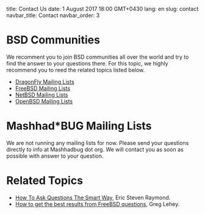 title: Contact Us
date: 1 August 2017 18:00 GMT+0430
lang: en
slug: contact
navbar_title: Contact
navbar_order: 3

# BSD Communities

We recomment you to join BSD communities all over the world and try to
find the answer to your questions there. For this topic, we highly
recommend you to reed the related topics listed below.

- [DragonFly Mailing Lists][6]
- [FreeBSD Mailing Lists][3]
- [NetBSD Mailing Lists][5]
- [OpenBSD Mailing Lists][4]

# Mashhad*BUG Mailing Lists

We are not running any mailing lists for now. Please send your questions
directly to info at Mashhadbug dot org. We will contact you as soon as
possible with answer to your question. 

# Related Topics

- [How To Ask Questions The Smart Way][1], Eric Steven Raymond.
- [How to get the best results from FreeBSD questions][2], Greg Lehey.

[1]: http://www.catb.org/~esr/faqs/smart-questions.html
[2]: http://www.lemis.com/questions.html
[3]: https://lists.freebsd.org
[4]: https://www.openbsd.org/mail.html
[5]: http://www.netbsd.org/mailinglists
[6]: https://www.dragonflybsd.org/mailinglists
